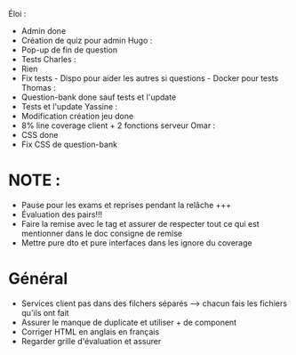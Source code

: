 Éloi : 
- Admin done
- Création de quiz pour admin
Hugo : 
- Pop-up de fin de question
- Tests
Charles : 
- Rien
- Fix tests - Dispo pour aider les autres si questions - Docker pour tests
Thomas : 
- Question-bank done sauf tests et l'update
- Tests et l'update
Yassine : 
- Modification création jeu done
- 8% line coverage client + 2 fonctions serveur
Omar :
- CSS done
- Fix CSS de question-bank

# NOTE : 
- Pause pour les exams et reprises pendant la relâche +++
- Évaluation des pairs!!!
- Faire la remise avec le tag et assurer de respecter tout ce qui est mentionner dans le doc consigne de remise
- Mettre pure dto et pure interfaces dans les ignore du coverage

# Général
- Services client pas dans des filchers séparés --> chacun fais les fichiers qu'ils ont fait
- Assurer le manque de duplicate et utiliser + de component
- Corriger HTML en anglais en français
- Regarder grille d'évaluation et assurer 